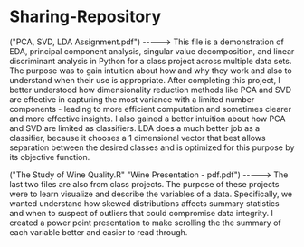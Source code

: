 # Sharing-Repository

("PCA, SVD, LDA Assignment.pdf") -----> 
This file is a demonstration of EDA, principal component analysis, singular value decomposition, and linear discriminant analysis in Python
for a class project across multiple data sets. The purpose was to gain intuition about how and why they work and also to understand when their use is appropriate. 
After completing this project, I better understood how dimensionality reduction methods like PCA and SVD are effective in capturing the most variance
with a limited number components - leading to more efficient computation and sometimes clearer and more effective insights. I also gained a better intuition
about how PCA and SVD are limited as classifiers. LDA does a much better job as a classifier, because it chooses a 1 dimensional vector that best allows 
separation between the desired classes and is optimized for this purpose by its objective function. 


("The Study of Wine Quality.R"
"Wine Presentation - pdf.pdf") ----->
The last two files are also from class projects. The purpose of these projects were to learn visualize and describe the variables of a data. 
Specifically, we wanted understand how skewed distributions affects summary statistics and when to suspect of outliers that could compromise
data integrity. I created a power point presentation to make scrolling the the summary of each variable better and easier to read through. 
